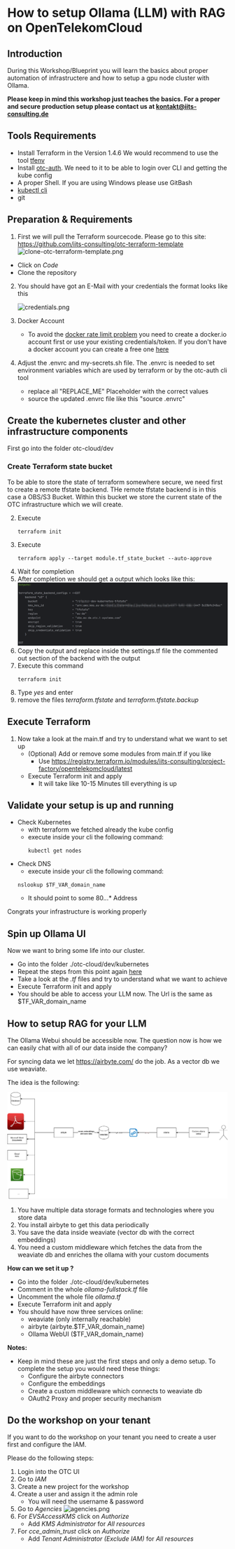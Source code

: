 # How to setup Ollama (LLM) with RAG on OpenTelekomCloud

## Introduction

During this Workshop/Blueprint you will learn the basics about proper automation of infrastructere and how to setup a gpu node cluster with Ollama.

**Please keep in mind this workshop just teaches the basics. For a proper and secure production setup please contact us at kontakt@iits-consulting.de**

## Tools Requirements

* Install Terraform in the Version 1.4.6 We would recommend to use the tool [tfenv](https://github.com/tfutils/tfenv)
* Install [otc-auth](https://github.com/iits-consulting/otc-auth). We need to it to be able to login over CLI and getting the kube config
* A proper Shell. If you are using Windows please use GitBash
* [kubectl cli](https://kubernetes.io/de/docs/tasks/tools/install-kubectl)
* git

## Preparation & Requirements
1. First we will pull the Terraform sourcecode. Please go to this site: https://github.com/iits-consulting/otc-terraform-template
      ![clone-otc-terraform-template.png](documentation%2Fclone-otc-terraform-template.png)
  * Click on _Code_
  * Clone the repository 
2. You should have got an E-Mail with your credentials the format looks like this

   ![credentials.png](documentation%2Fcredentials.png)
3. Docker Account 
   * To avoid the [docker rate limit problem](https://docs.docker.com/docker-hub/download-rate-limit/#:~:text=Docker%20Hub%20limits%20the%20number,pulls%20per%206%20hour%20period) you need to create a docker.io account first or use your existing credentials/token. 
       If you don't have a docker account you can create a free one [here](https://hub.docker.com/signup/)
4. Adjust the .envrc and my-secrets.sh file. The .envrc is needed to set environment variables which are used by terraform or by the otc-auth cli tool
   * replace all "REPLACE_ME" Placeholder with the correct values
   * source the updated .envrc file like this "source .envrc"

## Create the kubernetes cluster and other infrastructure components

First go into the folder otc-cloud/dev

### Create Terraform state bucket

To be able to store the state of terraform somewhere secure, we need first to create a remote tfstate backend.
THe remote tfstate backend is in this case a OBS/S3 Bucket. Within this bucket we store the current state of the OTC infrastructure which we will create.

2. Execute 
      ```shell
      terraform init
      ```
3. Execute
      ```shell
      terraform apply --target module.tf_state_bucket --auto-approve
      ```
4. Wait for completion
5. After completion we should get a output which looks like this:
   ![terraform-output-remote-state.png](documentation%2Fterraform-output-remote-state.png)
6. Copy the output and replace inside the settings.tf file the commented out section of the backend with the output
7. Execute this command
      ```shell
   terraform init
      ```
8. Type _yes_ and enter
9. remove the files _terraform.tfstate_ and _terraform.tfstate.backup_

## Execute Terraform
1. Now take a look at the main.tf and try to understand what we want to set up
    - (Optional) Add or remove some modules from main.tf if you like
        - Use https://registry.terraform.io/modules/iits-consulting/project-factory/opentelekomcloud/latest
   - Execute Terraform init and apply
       - It will take like 10-15 Minutes till everything is up

## Validate your setup is up and running
  * Check Kubernetes
    * with terraform we fetched already the kube config
    * execute inside your cli the following command:
      ```shell
      kubectl get nodes
      ```
  * Check DNS
    * execute inside your cli the following command:
    ```shell
    nslookup $TF_VAR_domain_name 
    ```
    * It should point to some 80.*.*.* Address

Congrats your infrastructure is working properly

## Spin up Ollama UI

Now we want to bring some life into our cluster.

- Go into the folder ./otc-cloud/dev/kubernetes
- Repeat the steps from this point again [here](#create-terraform-state-bucket)
- Take a look at the _.tf_ files and try to understand what we want to achieve
- Execute Terraform init and apply
- You should be able to access your LLM now. The Url is the same as $TF_VAR_domain_name


## How to setup RAG for your LLM

The Ollama Webui should be accessible now. The question now is how we can easily chat with all of our data inside the
company?

For syncing data we let https://airbyte.com/ do the job. As a vector db we use weaviate.

The idea is the following:

![rag-with-airbyte.jpg](documentation%2Frag-with-airbyte.jpg)

1. You have multiple data storage formats and technologies where you store data
2. You install airbyte to get this data periodically
3. You save the data inside weaviate (vector db with the correct embeddings)
4. You need a custom middleware which fetches the data from the weaviate db and enriches the ollama with your custom documents


**How can we set it up ?**

- Go into the folder ./otc-cloud/dev/kubernetes
- Comment in the whole _ollama-fullstack.tf_ file
- Uncomment the whole file _ollama.tf_
- Execute Terraform init and apply
- You should have now three services online:
    - weaviate (only internally reachable)
    - airbyte (airbyte.$TF_VAR_domain_name)
    - Ollama WebUI ($TF_VAR_domain_name)

**Notes:**

- Keep in mind these are just the first steps and only a demo setup. To complete the setup you would need these things:
    - Configure the airbyte connectors
    - Configure the embeddings
    - Create a custom middleware which connects to weaviate db
    - OAuth2 Proxy and proper security mechanism

## Do the workshop on your tenant

If you want to do the workshop on your tenant you need to create a user first and configure the IAM. 

Please do the following steps:

1. Login into the OTC UI
2. Go to _IAM_
3. Create a new project for the workshop
4. Create a user and assign it the admin role
    * You will need the username & password
5. Go to _Agencies_ ![agencies.png](documentation%2Fagencies.png)
6. For _EVSAccessKMS_ click on _Authorize_
   * Add _KMS Administrator_ for _All resources_
7. For _cce_admin_trust_ click on _Authorize_
    * Add _Tenant Administrator (Exclude IAM)_ for _All resources_
